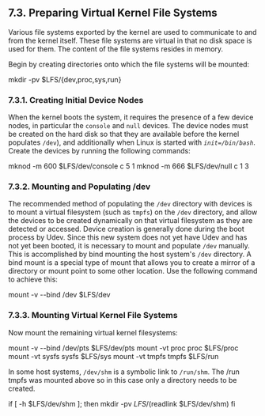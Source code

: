 ## 7.3. Preparing Virtual Kernel File Systems

Various file systems exported by the kernel are used to communicate to and from the kernel itself. These file systems are virtual in that no disk space is used for them. The content of the file systems resides in memory.

Begin by creating directories onto which the file systems will be mounted:

mkdir -pv $LFS/{dev,proc,sys,run}

### 7.3.1. Creating Initial Device Nodes

When the kernel boots the system, it requires the presence of a few device nodes, in particular the `console` and `null` devices. The device nodes must be created on the hard disk so that they are available before the kernel populates `/dev`), and additionally when Linux is started with _`init=/bin/bash`_. Create the devices by running the following commands:

mknod -m 600 $LFS/dev/console c 5 1
mknod -m 666 $LFS/dev/null c 1 3

### 7.3.2. Mounting and Populating /dev

The recommended method of populating the `/dev` directory with devices is to mount a virtual filesystem (such as `tmpfs`) on the `/dev` directory, and allow the devices to be created dynamically on that virtual filesystem as they are detected or accessed. Device creation is generally done during the boot process by Udev. Since this new system does not yet have Udev and has not yet been booted, it is necessary to mount and populate `/dev` manually. This is accomplished by bind mounting the host system's `/dev` directory. A bind mount is a special type of mount that allows you to create a mirror of a directory or mount point to some other location. Use the following command to achieve this:

mount -v --bind /dev $LFS/dev

### 7.3.3. Mounting Virtual Kernel File Systems

Now mount the remaining virtual kernel filesystems:

mount -v --bind /dev/pts $LFS/dev/pts
mount -vt proc proc $LFS/proc
mount -vt sysfs sysfs $LFS/sys
mount -vt tmpfs tmpfs $LFS/run

In some host systems, `/dev/shm` is a symbolic link to `/run/shm`. The /run tmpfs was mounted above so in this case only a directory needs to be created.

if [ -h $LFS/dev/shm ]; then
  mkdir -pv $LFS/$(readlink $LFS/dev/shm)
fi